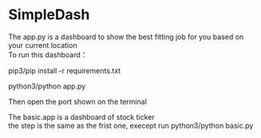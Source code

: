 # SimpleDash
The app.py is a dashboard to show the best fitting job for you based on your current location  
To run this dashboard：  

pip3/pip install -r requirements.txt  

python3/python app.py

Then open the port shown on the terminal  

The basic.app is a dashboard of stock ticker    
the step is the same as the frist one, execept run python3/python basic.py 

